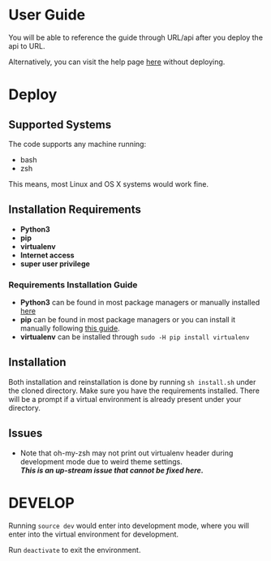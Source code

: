 # User Guide

You will be able to reference the guide through URL/api after you deploy the api to URL.

Alternatively, you can visit the help page [here](http://www.michaelmao.me/GSW-Sat-Tracking/) without deploying.

# Deploy

## Supported Systems
The code supports any machine running:
* bash
* zsh

This means, most Linux and OS X systems would work fine.

## Installation Requirements

* **Python3**
* **pip**
* **virtualenv**
* **Internet access**
* **super user privilege**

### Requirements Installation Guide

* **Python3** can be found in most package managers or manually installed [here](https://www.python.org/downloads/)
* **pip** can be found in most package managers or you can install it manually following [this guide](https://pip.pypa.io/en/stable/installing/).
* **virtualenv** can be installed through `sudo -H pip install virtualenv`

## Installation
Both installation and reinstallation is done by running `sh install.sh` under the cloned directory. Make sure you have the requirements installed. There will be a prompt if a virtual environment is already present under your directory.

## Issues
* Note that oh-my-zsh may not print out virtualenv header during development mode due to weird theme settings.  
***This is an up-stream issue that cannot be fixed here.***

# DEVELOP
Running `source dev` would enter into development mode, where you will enter into the virtual environment for development.

Run `deactivate` to exit the environment.
